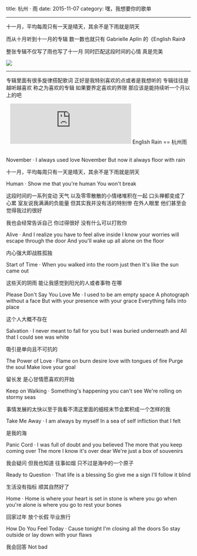 title: 杭州 · 雨
date: 2015-11-07
category: 嘿，我想要你的歌单

---

十一月，平均每周只有一天是晴天，其余不是下雨就是阴天

而从十月听到十一月的专辑 数一数也就只有 Gabrielle Aplin 的《English Rain》

整张专辑不仅写了雨也写了十一月 同时匹配这段时间的心情 真是完美 

![](http://p4.music.126.net/QxR0g_YpN48S7C7uAd7pLQ==/2370547069533759.jpg?param=300y300)

<!-- more -->

---


专辑里面有很多旋律搭配歌词 正好是我特别喜欢的点或者是我想听的
专辑往往是越听越喜欢 称之为喜欢的专辑 如果要界定喜欢的界限
那应该是能持续听一个月以上的吧

<center>
	<iframe frameborder="no" border="0" marginwidth="0" marginheight="0" width=330 height=110 src="https://music.163.com/outchain/player?type=1&id=2457007&auto=1&height=90"></iframe>
	English Rain == 杭州雨 
</center>

<br>

November · I always used love November But now it always floor with rain

十一月，平均每周只有一天是晴天，其余不是下雨就是阴天

Human · Show me that you're human You won't break

这段时间的一系列变动 天气 以及零零散散的小情绪堆积在一起 
口头禅都变成了 心累 室友说我满满的负能量
但其实我并没有活的特别惨 在外人眼里 他们甚至会觉得我过的很好

我也会经常告诉自己 你过得很好 没有什么可以打败你

Alive · And I realize you have to feel alive inside I know your worries will escape through the door And you'll wake up all alone on the floor

内心强大即战胜孤独

Start of Time · When you walked into the room just then It's like the sun came out

这些天的阴雨 能让我感觉到阳光的人或者事物 在哪

Please Don't Say You Love Me · I used to be am empty space A photograph without a face But with your presence with your grace Everything falls into place

这个人大概不存在

Salvation · I never meant to fall for you but I was buried underneath and All that I could see was white

吸引是单向且不可抗的

The Power of Love · Flame on burn desire love with tongues of fire Purge the soul Make love your goal

留长发 是心甘情愿喜欢的开始

Keep on Walking · Something's happening you can't see We're rolling on stormy seas

事情发展的太快以至于我看不清这里面的细枝末节会累积成一个怎样的我

Take Me Away · I am always by myself In a sea of self infliction that I felt 

是我的海

Panic Cord · I was full of doubt and you believed The more that you keep coming over The more I know it's over dear We're just a box of souvenirs

我会疑问 但我也知道 往事如烟 只不过是海中的一个原子

Ready to Question · That life is a blessing So give me a sign I'll follow it blind

生活没有指标 顺其自然好了

Home · Home is where your heart is set in stone is where you go when you're alone is where you go to rest your bones

回家过年 放个长假 毕业旅行

How Do You Feel Today · Cause tonight I'm closing all the doors So stay outside or lay down with your flaws

我会回答 Not bad
